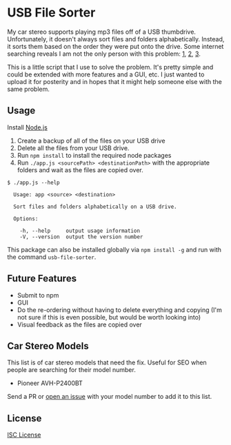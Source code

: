 # USB File Sorter

My car stereo supports playing mp3 files off of a USB thumbdrive. Unfortunately,
it doesn't always sort files and folders alphabetically. Instead, it sorts them
based on the order they were put onto the drive. Some internet searching reveals
I am not the only person with this problem: [1], [2], [3].

This is a little script that I use to solve the problem. It's pretty simple and
could be extended with more features and a GUI, etc. I just wanted to upload it
for posterity and in hopes that it might help someone else with the same
problem.

## Usage

Install [Node.js]

1. Create a backup of all of the files on your USB drive
1. Delete all the files from your USB drive.
1. Run `npm install` to install the required node packages
1. Run `./app.js <sourcePath> <destinationPath>` with the appropriate folders and wait as the files are copied over.


```
$ ./app.js --help

  Usage: app <source> <destination>

  Sort files and folders alphabetically on a USB drive.

  Options:

    -h, --help     output usage information
    -V, --version  output the version number
```

This package can also be installed globally via `npm install -g` and run with the command `usb-file-sorter`.

## Future Features

* Submit to npm
* GUI
* Do the re-ordering without having to delete everything and copying (I'm not
  sure if this is even possible, but would be worth looking into)
* Visual feedback as the files are copied over

## Car Stereo Models

This list is of car stereo models that need the fix. Useful for SEO when people
are searching for their model number.

* Pioneer AVH-P2400BT

Send a PR or [open an issue] with your model number to add it to this list.

## License

[ISC License]

[1]:http://www.murraymoffatt.com/software-problem-0010.html
[2]:http://avic411.com/index.php?/topic/37189-track-ordering-broken-on-usb-and-sd-media/
[3]:http://community.crutchfield.com/car_audio_and_video/f/27/receivers/t/25024/how-should-i-structure-audio-files-on-usb-drive-for-playback-on-pioneer-avh-p3400bh-head-unit
[Node.js]:http://nodejs.org
[open an issue]:https://github.com/oakmac/usb-file-sorter/issues
[ISC License]:LICENSE.md
